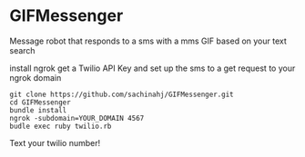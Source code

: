 GIFMessenger
============

Message robot that responds to a sms with a mms GIF based on your text search

install <a src="https://ngrok.com/">ngrok</a>
get a Twilio API Key and set up the sms to a get request to your ngrok domain
```
git clone https://github.com/sachinahj/GIFMessenger.git
cd GIFMessenger
bundle install
ngrok -subdomain=YOUR_DOMAIN 4567
budle exec ruby twilio.rb
```
Text your twilio number!

